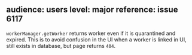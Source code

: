 audience: users
level: major
reference: issue 6117
---

`workerManager.getWorker` returns worker even if it is quarantined and expired.
This is to avoid confusion in the UI when a worker is linked in UI, still exists in database, but page returns `404`.
